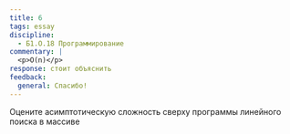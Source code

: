 ```yaml
---
title: 6
tags: essay
discipline:
  - Б1.О.18 Программирование
commentary: |
  <p>O(n)</p>
response: стоит объяснить
feedback:
  general: Cпасибо!
---
```


Оцените асимптотическую сложность сверху программы линейного поиска в массиве